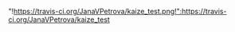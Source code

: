 "!https://travis-ci.org/JanaVPetrova/kaize_test.png!":https://travis-ci.org/JanaVPetrova/kaize_test
